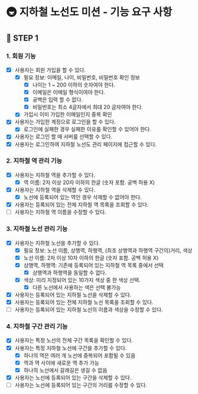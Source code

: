 # 🚇 지하철 노선도 미션 - 기능 요구 사항

## 📌 STEP 1

### 1. 회원 기능

- [x] 사용자는 회원 가입을 할 수 있다.
  - [x] 필요 정보: 이메일, 나이, 비밀번호, 비밀번호 확인 정보
    - [x] 나이는 1 ~ 200 이하의 숫자여야 한다.
    - [x] 이메일은 이메일 형식이여야 한다.
    - [x] 공백은 입력 할 수 없다.
    - [x] 비밀번호는 최소 4글자에서 최대 20 글자여야 한다.
  - [x] 가입시 이미 가입한 이메일인지 중복 확인
- [x] 사용자는 가입한 계정으로 로그인을 할 수 있다.
  - [x] 로그인에 실패한 경우 실패한 이유를 확인할 수 있어야 한다.
- [x] 사용자는 로그인 할 때 서버를 선택할 수 있다.
- [x] 사용자는 로그인하여 지하철 노선도 관리 페이지에 접근할 수 있다.

### 2. 지하철 역 관리 기능

- [x] 사용자는 지하철 역을 추가할 수 있다.
  - [x] 역 이름: 2자 이상 20자 이하의 한글 (숫자 포함. 공백 허용 X)
- [x] 사용자는 지하철 역을 삭제할 수 있다.
  - [x] 노선에 등록되어 있는 역인 경우 삭제할 수 없어야 한다.
- [x] 사용자는 등록되어 있는 전체 지하철 역 목록을 조회할 수 있다.
- [ ] 사용자는 지하철 역 이름을 수정할 수 있다.

### 3. 지하철 노선 관리 기능

- [x] 사용자는 지하철 노선을 추가할 수 있다.
  - [x] 필요 정보: 노선 이름, 상행역, 하행역, (최초 상행역과 하행역 구간의)거리, 색상
  - [x] 노선 이름: 2자 이상 10자 이하의 한글 (숫자 포함. 공백 허용 X)
  - [x] 상행역, 하행역: 기존에 등록되어 있는 지하철 역 목록 중에서 선택
    - [x] 상행역과 하행역을 동일할 수 없다.
  - [x] 색상: 미리 지정되어 있는 10가지 색상 중 한 색상 선택.
    - [x] 다른 노선에서 사용하는 색은 선택 불가능
- [x] 사용자는 등록되어 있는 지하철 노선을 삭제할 수 있다.
- [x] 사용자는 등록되어 있는 전체 지하철 노선 목록을 조회할 수 있다.
- [ ] 사용자는 등록되어 있는 지하철 노선의 이름과 색상을 수정할 수 있다.

### 4. 지하철 구간 관리 기능

- [x] 사용자는 특정 노선의 전체 구간 목록을 확인할 수 있다.
- [x] 사용자는 특정 지하철 노선에 구간을 추가할 수 있다.
  - [x] 하나의 역은 여러 개 노선에 중복되어 포함될 수 있음
  - [x] 역과 역 사이에 새로운 역 추가 가능
  - [x] 하나의 노선에서 갈래길은 생길 수 없음
- [x] 사용자는 노선에 등록되어 있는 구간을 삭제할 수 있다.
- [ ] 사용자는 노선에 등록되어 있는 구간의 거리를 수정할 수 있다.
